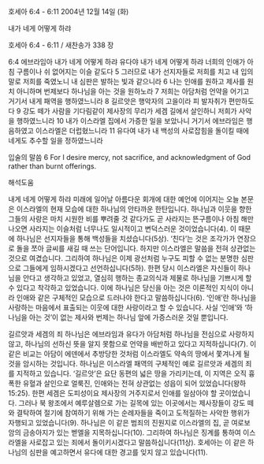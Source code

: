 호세아 6:4 - 6:11 
2004년 12월 14일 (화)

내가 네게 어떻게 하랴



호세아 6:4 - 6:11 / 새찬송가 338 장


6:4 에브라임아 내가 네게 어떻게 하랴 유다야 내가 네게 어떻게 하랴 너희의 인애가 아침 구름이나 쉬 없어지는 이슬 같도다 5 그러므로 내가 선지자들로 저희를 치고 내 입의 말로 저희를 죽였노니 내 심판은 발하는 빛과 같으니라 6 나는 인애를 원하고 제사를 원치 아니하며 번제보다 하나님을 아는 것을 원하노라 7 저희는 아담처럼 언약을 어기고 거기서 내게 패역을 행하였느니라 8 길르앗은 행악자의 고을이라 피 발자취가 편만하도다 9 강도 떼가 사람을 기다림같이 제사장의 무리가 세겜 길에서 살인하니 저희가 사악을 행하였느니라 10 내가 이스라엘 집에서 가증한 일을 보았나니 거기서 에브라임은 행음하였고 이스라엘은 더럽혔느니라 11 유다여 내가 내 백성의 사로잡힘을 돌이킬 때에 네게도 추수할 일을 정하였느니라

입술의 말씀
6 For I desire mercy, not sacrifice, and acknowledgment of God rather than burnt offerings.

해석도움





내게 네게 어떻게 하랴
미래에 일어날 아름다운 회개에 대한 예언에 이어지는 오늘 본문은 이스라엘의 현재 모습에 대한 하나님의 안타까운 한탄입니다. 하나님과 이웃을 향한 그들의 사랑은 마치 시원한 비를 뿌려줄 것 같다가도 곧 사라지는 뜬구름이나 아침 해만 나오면 사라지는 이슬처럼 너무나도 일시적이고 변덕스러운 것이었습니다(4). 이 때문에 하나님은 선지자들을 통해 백성들을 치셨습니다(5상). ‘친다’는 것은 조각가가 연장으로 돌을 쪼아 글씨를 새길 때 쓰는 단어입니다. 하지만 이스라엘은 말씀을 전혀 상관없는 것으로 여겼습니다. 그리하여 하나님은 이제 광선처럼 누구도 피할 수 없는 분명한 심판으로 그들에게 임하시겠다고 선언하십니다(5하). 한편 당시 이스라엘은 자신들이 하나님을 안다고 생각하고 있었고, 열심히 행하는 종교의식과 제물로 하나님을 기쁘시게 할 수 있다고 착각하고 있었습니다. 이에 하나님은 당신을 아는 것은 이론적인 지식이 아니라 인애와 같은 구체적인 모습으로 드러나야 한다고 말씀하십니다(6). ‘인애’란 하나님을 사랑하는 마음에서 표출되는 이웃에 대한 사랑이라고 할 수 있습니다. 사실 ‘인애’와 ‘하나님을 아는 것’이 없는 제사와 번제는 하나님 앞에 가증스러운 것일 뿐입니다.

길르앗과 세겜의 죄
하나님은 에브라임과 유다가 아담처럼 하나님을 전심으로 사랑하지 않고, 하나님의 선하신 뜻을 알지 못함으로 언약을 배반하고 있다고 지적하십니다(7). 이 같은 비교는 아담이 에덴에서 추방당한 것처럼 이스라엘도 약속의 땅에서 쫓겨나게 될 것을 암시하는 것입니다. 하나님은 이스라엘 패역의 구체적인 예로 길르앗과 세겜의 죄를 지적하고 있습니다. ‘길르앗’은 요단 동편의 넓은 땅을 가리키는데, 이 지역은 오직 흉폭한 유혈과 살인으로 얼룩진, 인애와는 전혀 상관없는 성읍이 되어 있었습니다(왕하15:25). 한편 세겜은 도피성이요 제사장의 거주지로서 인애를 일삼아야 할 곳이었습니다. 그러나 북 왕조에서 예루살렘으로 가는 길목에 있는 이곳에서는 제사장들이 강도 떼와 결탁하여 절기에 참여하기 위해 가는 순례자들을 죽이고 도적질하는 사악한 행위가 자행되고 있었습니다(9). 하나님은 이 같은 범죄의 진원지로 이스라엘의 집, 곧 여로보암의 금송아지가 있는 벧엘을 지목하십니다(10). 그리하여 하나님은 징계를 통하여 이스라엘을 사로잡고 있는 죄에서 돌이키시겠다고 말씀하십니다(11상). 호세아는 이 같은 하나님의 심판을 예고하면서 유다에 대한 경고를 잊지 않고 있습니다(11).